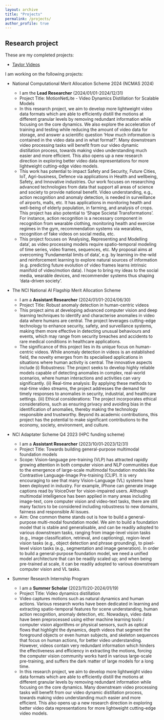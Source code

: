```yaml
---
layout: archive
title: "Projects"
permalink: /projects/
author_profile: true
---
```


<!-- Skills
====== -->

<!-- * Programming languages
  * Python
  * Matlab
  * C/C++
  * LATEX
  * Unix shell scripts

* Machine learning libraries
  * Pytorch
  * Scikit-learn
  * TensorFlow
  * MatConvNet -->



<!-- * Action recognition
* Anomaly detection
* Video image processing
* One- & few-shot learning
* Deep learning
* Tensor learning
* Domain adaptation -->
<!-- <p>&nbsp;</p> -->
<h2>Research project</h2>

These are my completed projects:

* [Taylor Videos](/taylor/taylor.html)

I am working on the following projects:

* National Computational Merit Allocation Scheme 2024 (NCMAS 2024)
  * I am the **Lead Researcher**  (2024/01/01-2024/12/31)
  * Project Title: MotionNetLite - Video Dynamics Distillation for Scalable Models
  * In this research project, we aim to develop more lightweight video data formats which are able to efficiently distill the motions at different granular levels by removing redundant information while focusing on the core dynamics. We also explore the acceleration of training and testing while reducing the amount of video data for storage, and answer a scientific question ‘How much information is contained in the video data and in what format?’. Many downstream video processing tasks will benefit from our video dynamic distillation process, towards making video understanding much easier and more efficient. This also opens up a new research direction in exploring better video data representations for more lightweight cutting-edge video models.
  * This work has potential to impact Safety and Security, Future Cities, IoT, Agri-business, Defence via applications in Health and wellbeing, Safety, and Innovative industries. Our work focuses on researching advanced technologies from data that support all areas of science and society to provide national benefit. Video understanding, e.g., action recognition and anomaly detection, is needed in surveillance of airports, malls, etc. It has applications in monitoring health and well-being of elderly population, in farming, and analysis of crops. This project has also potential to ‘Shape Societal Transformations’. For instance, action recognition is a necessary component in recognition from wearable clothing, monitoring health and exercise regimes in the gym, recommendation systems via wearables, recognition of fake videos on social media, etc.
  * This project focuses on ‘Analysing, Representing and Modelling data’, as video processing models require spatio-temporal modeling of time series, video frames, sequences, etc. My proposal aims at overcoming ‘Fundamental limits of data’, e.g. by learning in-the-wild and reinforcement learning to explore natural sources of information (e.g. predicting future evolution of video frames learns intrinsic manifold of video/motion data). I hope to bring my ideas to the social media, wearable devices, and recommender systems thus shaping ‘data-driven society’.


* The NCI National AI Flagship Merit Allocation Scheme
  * I am a **Assistant Researcher** (2024/01/01-2024/06/30)
  * Project Title: Robust anomaly detection in human-centric videos
  * This project aims at developing advanced computer vision and deep learning techniques to identify and characterise anomalies in video data where humans are central. The project leverages cutting-edge technology to enhance security, safety, and surveillance systems, making them more effective in detecting unusual behaviours and events, which may range from security breaches and accidents to rare medical conditions in healthcare applications.
  * The significance of this project lies in its unique focus on human-centric videos. While anomaly detection in videos is an established field, the novelty emerges from its specialised applications in situations where human activity is central. The innovative aspects include (i) Robustness: The project seeks to develop highly reliable models capable of detecting anomalies in complex, real-world scenarios, where human interactions and activities can vary significantly. (ii) Real-time analysis: By applying these methods to real-time video streams, the project addresses the demand for timely responses to anomalies in security, industrial, and healthcare settings. (iii) Ethical considerations: The project incorporates ethical considerations, such as ensuring privacy and avoiding bias in the identification of anomalies, thereby making the technology responsible and trustworthy.
Beyond its academic contributions, this project has the potential to make significant contributions to the economy, society, environment, and culture.

* NCI Adaptater Scheme Q4 2023 (HPC funding scheme)
  * I am a **Assistant Researcher** (2023/10/01‐2023/12/31)
  * Project Title: Towards building general-purpose multimodal foundation models
  * Scope: Vision-language pre-training (VLP) has attracted rapidly growing attention in both computer vision and NLP communities due to the emergence of large-scale multimodal foundation models like Contrastive Language-Image Pre-training (CLIP). It is very encouraging to see that many Vision-Language (VL) systems have been deployed in industry. For example, iPhone can generate image captions read by VoiceOver for vision-impaired users. Although multimodal intelligence has been applied in many areas including image-text, core computer vision and video-text tasks, there are still many factors to be considered including robustness to new domains, fairness and responsible AI issues.
  * Aim: One common theme stands out is how to build a general-purpose multi-modal foundation model. We aim to build a foundation model that is stable and generalisable, and can be readily adopted to various downstream tasks, ranging from image-level vision tasks (e.g., image classification, retrieval, and captioning), region-level vision tasks (e.g., object detection and phrase grounding), to pixel-level vision tasks (e.g., segmentation and image generation). In order to build a general-purpose foundation model, we need a unified model architecture that can be readily scaled up; and when being pre-trained at scale, it can be readily adopted to various downstream computer vision and VL tasks.

* Summer Research Internship Program
  * I am a **Summer Scholar** (2023/11/20-2024/01/19)
  * Project Title: Video dynamics distillation
  * Video captures motions such as natural dynamics and human actions. Various research works have been dedicated in learning and extracting spatio-temporal features for scene understanding, human action recognition, anomaly detection, etc. Nowadays, video data have been preprocessed using either machine learning tools / computer vision algorithms or physical sensors, such as optical flows that highlight the dynamics, depth videos that segment the foreground objects or even human subjects, and skeleton sequences that focus on human actions, for better video understanding. However, videos contain very redundant information which hinders the effectiveness and efficiency in extracting the motions, forcing the computer vision community works hard in various large-scale pre-training, and suffers the dark matter of large models for a long time.
  * In this research project, we aim to develop more lightweight video data formats which are able to efficiently distill the motions at different granular levels by removing redundant information while focusing on the core dynamics. Many downstream video processing tasks will benefit from our video dynamic distillation process, towards making video understanding much easier and more efficient. This also opens up a new research direction in exploring better video data representations for more lightweight cutting-edge video models.

